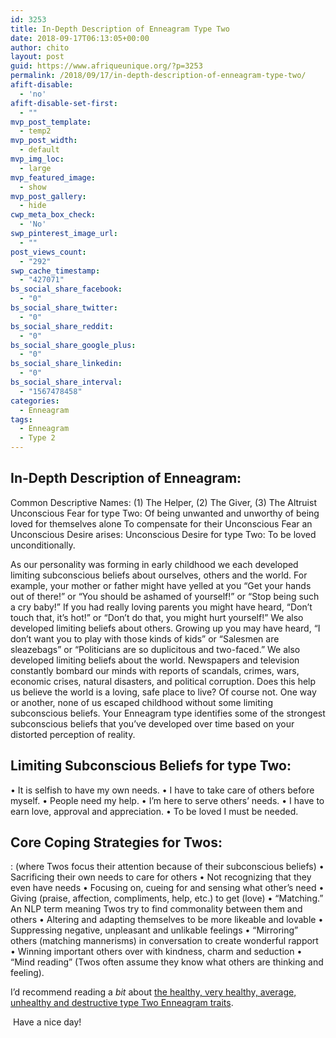 ```yaml
---
id: 3253
title: In-Depth Description of Enneagram Type Two
date: 2018-09-17T06:13:05+00:00
author: chito
layout: post
guid: https://www.afriqueunique.org/?p=3253
permalink: /2018/09/17/in-depth-description-of-enneagram-type-two/
afift-disable:
  - 'no'
afift-disable-set-first:
  - ""
mvp_post_template:
  - temp2
mvp_post_width:
  - default
mvp_img_loc:
  - large
mvp_featured_image:
  - show
mvp_post_gallery:
  - hide
cwp_meta_box_check:
  - 'No'
swp_pinterest_image_url:
  - ""
post_views_count:
  - "292"
swp_cache_timestamp:
  - "427071"
bs_social_share_facebook:
  - "0"
bs_social_share_twitter:
  - "0"
bs_social_share_reddit:
  - "0"
bs_social_share_google_plus:
  - "0"
bs_social_share_linkedin:
  - "0"
bs_social_share_interval:
  - "1567478458"
categories:
  - Enneagram
tags:
  - Enneagram
  - Type 2
---
```

## In-Depth Description of Enneagram:

Common Descriptive Names: (1) The Helper, (2) The Giver, (3) The Altruist Unconscious Fear for type Two: Of being unwanted and unworthy of being loved for themselves alone To compensate for their Unconscious Fear an Unconscious Desire arises: Unconscious Desire for type Two: To be loved unconditionally.

As our personality was forming in early childhood we each developed limiting subconscious beliefs about ourselves, others and the world. For example, your mother or father might have yelled at you “Get your hands out of there!” or “You should be ashamed of yourself!” or “Stop being such a cry baby!” If you had really loving parents you might have heard, “Don’t touch that, it’s hot!” or “Don’t do that, you might hurt yourself!” We also developed limiting beliefs about others. Growing up you may have heard, “I don’t want you to play with those kinds of kids” or “Salesmen are sleazebags” or “Politicians are so duplicitous and two-faced.” We also developed limiting beliefs about the world. Newspapers and television constantly bombard our minds with reports of scandals, crimes, wars, economic crises, natural disasters, and political corruption. Does this help us believe the world is a loving, safe place to live? Of course not. One way or another, none of us escaped childhood without some limiting subconscious beliefs. Your Enneagram type identifies some of the strongest subconscious beliefs that you’ve developed over time based on your distorted perception of reality.

## Limiting Subconscious Beliefs for type Two:

• It is selfish to have my own needs. • I have to take care of others before myself. • People need my help. • I’m here to serve others’ needs. • I have to earn love, approval and appreciation. • To be loved I must be needed.

## Core Coping Strategies for Twos:

: (where Twos focus their attention because of their subconscious beliefs) • Sacrificing their own needs to care for others • Not recognizing that they even have needs • Focusing on, cueing for and sensing what other’s need • Giving (praise, affection, compliments, help, etc.) to get (love) • “Matching.” An NLP term meaning Twos try to find commonality between them and others • Altering and adapting themselves to be more likeable and lovable • Suppressing negative, unpleasant and unlikable feelings • “Mirroring” others (matching mannerisms) in conversation to create wonderful rapport • Winning important others over with kindness, charm and seduction • “Mind reading” (Twos often assume they know what others are thinking and feeling).

I’d recommend reading a&nbsp;_bit_&nbsp;about [the healthy, very healthy, average, unhealthy and destructive type Two Enneagram traits](https://www.afriqueunique.org/healthy-very-healthy-average-unhealthy-and-destructive-type-two-enneagram-traits/).

&nbsp;Have a nice day!
